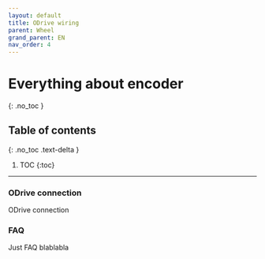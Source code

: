 ```yaml
---
layout: default
title: ODrive wiring
parent: Wheel
grand_parent: EN
nav_order: 4
---
```


# Everything about encoder
{: .no_toc }

## Table of contents
{: .no_toc .text-delta }

1. TOC
   {:toc}

---
### ODrive connection
ODrive connection

### FAQ
Just FAQ blablabla